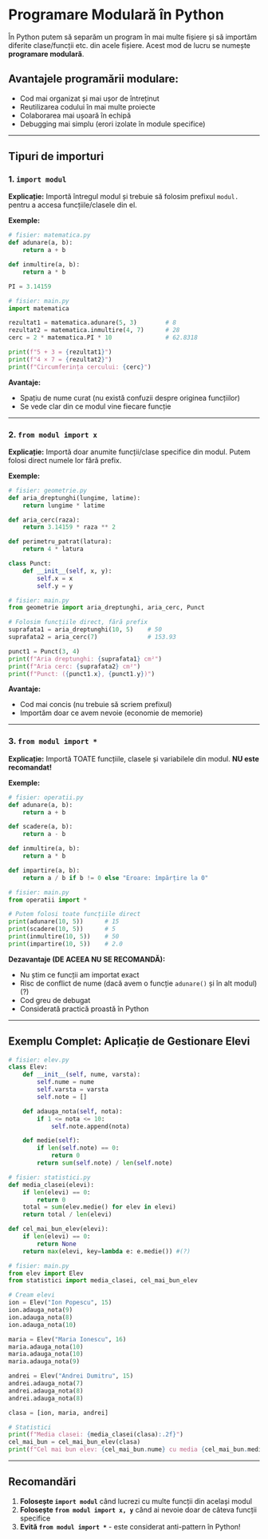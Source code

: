 # Programare Modulară în Python

În Python putem să separăm un program în mai multe fișiere și să importăm diferite clase/funcții etc. din acele fișiere. Acest mod de lucru se numește **programare modulară**.

## Avantajele programării modulare:
- Cod mai organizat și mai ușor de întreținut
- Reutilizarea codului în mai multe proiecte
- Colaborarea mai ușoară în echipă
- Debugging mai simplu (erori izolate în module specifice)

---

## Tipuri de importuri

### 1. `import modul`

**Explicație:** Importă întregul modul și trebuie să folosim prefixul `modul.` pentru a accesa funcțiile/clasele din el.

**Exemple:**

```python
# fisier: matematica.py
def adunare(a, b):
    return a + b

def inmultire(a, b):
    return a * b

PI = 3.14159
```

```python
# fisier: main.py
import matematica

rezultat1 = matematica.adunare(5, 3)        # 8
rezultat2 = matematica.inmultire(4, 7)      # 28
cerc = 2 * matematica.PI * 10               # 62.8318

print(f"5 + 3 = {rezultat1}")
print(f"4 × 7 = {rezultat2}")
print(f"Circumferința cercului: {cerc}")
```

**Avantaje:**
- Spațiu de nume curat (nu există confuzii despre originea funcțiilor)
- Se vede clar din ce modul vine fiecare funcție

---

### 2. `from modul import x`

**Explicație:** Importă doar anumite funcții/clase specifice din modul. Putem folosi direct numele lor fără prefix.

**Exemple:**

```python
# fisier: geometrie.py
def aria_dreptunghi(lungime, latime):
    return lungime * latime

def aria_cerc(raza):
    return 3.14159 * raza ** 2

def perimetru_patrat(latura):
    return 4 * latura

class Punct:
    def __init__(self, x, y):
        self.x = x
        self.y = y
```

```python
# fisier: main.py
from geometrie import aria_dreptunghi, aria_cerc, Punct

# Folosim funcțiile direct, fără prefix
suprafata1 = aria_dreptunghi(10, 5)    # 50
suprafata2 = aria_cerc(7)              # 153.93

punct1 = Punct(3, 4)
print(f"Aria dreptunghi: {suprafata1} cm²")
print(f"Aria cerc: {suprafata2} cm²")
print(f"Punct: ({punct1.x}, {punct1.y})")
```

**Avantaje:**
- Cod mai concis (nu trebuie să scriem prefixul)
- Importăm doar ce avem nevoie (economie de memorie)

---

### 3. `from modul import *`

**Explicație:** Importă TOATE funcțiile, clasele și variabilele din modul. **NU este recomandat!**

**Exemple:**

```python
# fisier: operatii.py
def adunare(a, b):
    return a + b

def scadere(a, b):
    return a - b

def inmultire(a, b):
    return a * b

def impartire(a, b):
    return a / b if b != 0 else "Eroare: împărțire la 0"
```

```python
# fisier: main.py
from operatii import *

# Putem folosi toate funcțiile direct
print(adunare(10, 5))      # 15
print(scadere(10, 5))      # 5
print(inmultire(10, 5))    # 50
print(impartire(10, 5))    # 2.0
```

**Dezavantaje (DE ACEEA NU SE RECOMANDĂ):**
- Nu știm ce funcții am importat exact
- Risc de conflict de nume (dacă avem o funcție `adunare()` și în alt modul) (?)
- Cod greu de debugat
- Considerată practică proastă în Python

---

## Exemplu Complet: Aplicație de Gestionare Elevi

```python
# fisier: elev.py
class Elev:
    def __init__(self, nume, varsta):
        self.nume = nume
        self.varsta = varsta
        self.note = []

    def adauga_nota(self, nota):
        if 1 <= nota <= 10:
            self.note.append(nota)

    def medie(self):
        if len(self.note) == 0:
            return 0
        return sum(self.note) / len(self.note)
```

```python
# fisier: statistici.py
def media_clasei(elevi):
    if len(elevi) == 0:
        return 0
    total = sum(elev.medie() for elev in elevi)
    return total / len(elevi)

def cel_mai_bun_elev(elevi):
    if len(elevi) == 0:
        return None
    return max(elevi, key=lambda e: e.medie()) #(?)
```

```python
# fisier: main.py
from elev import Elev
from statistici import media_clasei, cel_mai_bun_elev

# Cream elevi
ion = Elev("Ion Popescu", 15)
ion.adauga_nota(9)
ion.adauga_nota(8)
ion.adauga_nota(10)

maria = Elev("Maria Ionescu", 16)
maria.adauga_nota(10)
maria.adauga_nota(10)
maria.adauga_nota(9)

andrei = Elev("Andrei Dumitru", 15)
andrei.adauga_nota(7)
andrei.adauga_nota(8)
andrei.adauga_nota(8)

clasa = [ion, maria, andrei]

# Statistici
print(f"Media clasei: {media_clasei(clasa):.2f}")
cel_mai_bun = cel_mai_bun_elev(clasa)
print(f"Cel mai bun elev: {cel_mai_bun.nume} cu media {cel_mai_bun.medie():.2f}")
```

---

## Recomandări

1. **Folosește `import modul`** când lucrezi cu multe funcții din același modul
2. **Folosește `from modul import x, y`** când ai nevoie doar de câteva funcții specifice
3. **Evită `from modul import *`** - este considerat anti-pattern în Python!
